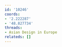 ```yaml
---
id: '10246'
coords:
- '2.222287'
- '48.827734'
threads:
- Asian Design in Europe
relateds: []
---
```

